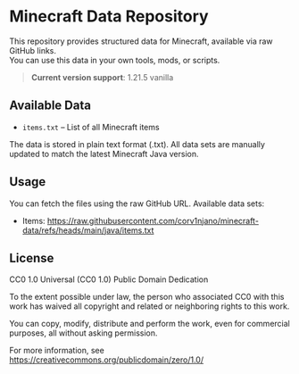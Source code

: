 # Minecraft Data Repository
This repository provides structured data for Minecraft, available via raw GitHub links.  
You can use this data in your own tools, mods, or scripts.

> **Current version support**: 1.21.5 vanilla

## Available Data
- `items.txt` – List of all Minecraft items

The data is stored in plain text format (.txt).
All data sets are manually updated to match the latest Minecraft Java version.

## Usage
You can fetch the files using the raw GitHub URL. Available data sets:

- Items: https://raw.githubusercontent.com/corv1njano/minecraft-data/refs/heads/main/java/items.txt

## License
CC0 1.0 Universal (CC0 1.0) Public Domain Dedication

To the extent possible under law, the person who associated CC0 with this work has waived all copyright and related or neighboring rights to this work.

You can copy, modify, distribute and perform the work, even for commercial purposes, all without asking permission.

For more information, see <https://creativecommons.org/publicdomain/zero/1.0/>
